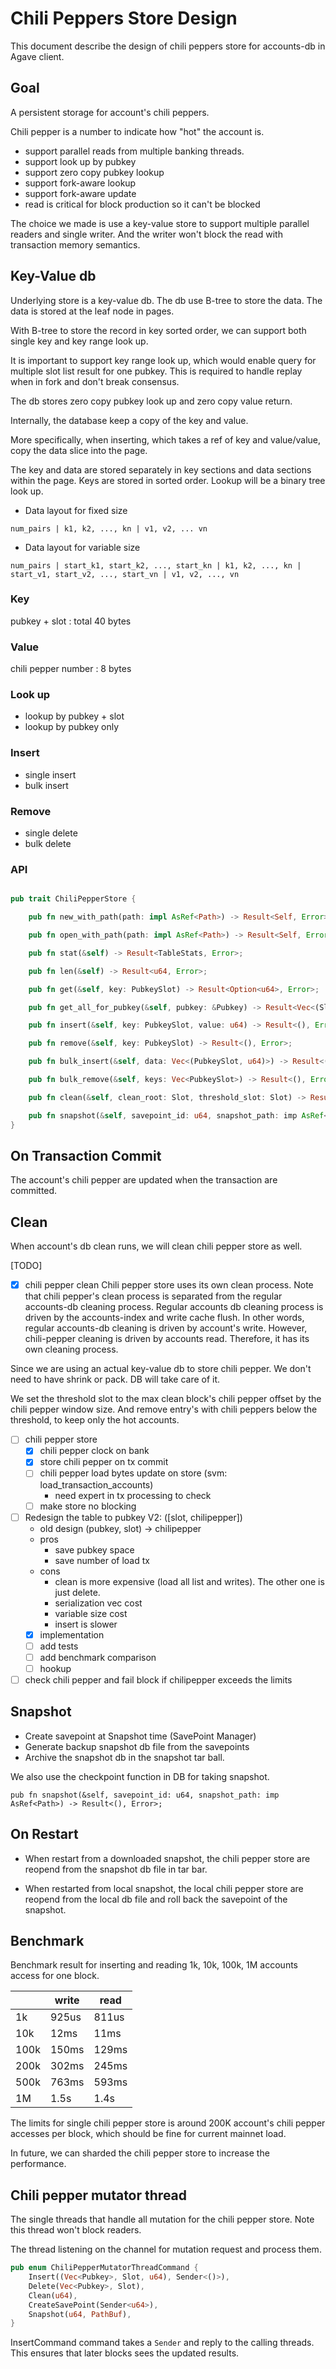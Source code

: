 # Chili Peppers Store Design

This document describe the design of chili peppers store for accounts-db in Agave client.

## Goal

A persistent storage for account's chili peppers.

Chili pepper is a number to indicate how "hot" the account is.

* support parallel reads from multiple banking threads.
* support look up by pubkey
* support zero copy pubkey lookup
* support fork-aware lookup
* support fork-aware update
* read is critical for block production so it can't be blocked

The choice we made is use a key-value store to support multiple parallel readers
and single writer. And the writer won't block the read with transaction memory
semantics.


## Key-Value db

Underlying store is a key-value db. The db use B-tree to store the data. The
data is stored at the leaf node in pages.

With B-tree to store the record in key sorted order, we can support both single key and
key range look up.

It is important to support key range look up, which would enable query for
multiple slot list result for one pubkey. This is required to handle replay when
in fork and don't break consensus.

The db stores zero copy pubkey look up and zero copy value return.

Internally, the database keep a copy of the key and value.

More specifically, when inserting, which takes a ref of key and value/value,
copy the data slice into the page.

The key and data are stored separately in key sections and data sections within
the page. Keys are stored in sorted order. Lookup will be a binary tree look
up.

* Data layout for fixed size

```
num_pairs | k1, k2, ..., kn | v1, v2, ... vn
```

* Data layout for variable size

```
num_pairs | start_k1, start_k2, ..., start_kn | k1, k2, ..., kn | start_v1, start_v2, ..., start_vn | v1, v2, ..., vn
```
<!--
https://github.com/cberner/redb/blob/b879f353218454fd2e806439a43d0c3aae315d06/src/tree_store/btree_base.rs#L778

```
        self.page[key_offset..(key_offset + key.len())].copy_from_slice(key);
        ...
        self.page[offset..(offset + size_of::<u32>())].copy_from_slice(
                &u32::try_from(value_offset + value.len())
                    .unwrap()
                    .to_le_bytes(),
            );
```
-->

### Key

pubkey + slot : total 40 bytes

### Value

chili pepper number : 8 bytes

### Look up

* lookup by pubkey + slot
* lookup by pubkey only

### Insert

* single insert
* bulk insert

### Remove

* single delete
* bulk delete

### API

```rust

pub trait ChiliPepperStore {

    pub fn new_with_path(path: impl AsRef<Path>) -> Result<Self, Error>;

    pub fn open_with_path(path: impl AsRef<Path>) -> Result<Self, Error>;

    pub fn stat(&self) -> Result<TableStats, Error>;

    pub fn len(&self) -> Result<u64, Error>;

    pub fn get(&self, key: PubkeySlot) -> Result<Option<u64>, Error>;

    pub fn get_all_for_pubkey(&self, pubkey: &Pubkey) -> Result<Vec<(Slot, u64)>, Error>;

    pub fn insert(&self, key: PubkeySlot, value: u64) -> Result<(), Error>;

    pub fn remove(&self, key: PubkeySlot) -> Result<(), Error>;

    pub fn bulk_insert(&self, data: Vec<(PubkeySlot, u64)>) -> Result<(), Error>;

    pub fn bulk_remove(&self, keys: Vec<PubkeySlot>) -> Result<(), Error>;

    pub fn clean(&self, clean_root: Slot, threshold_slot: Slot) -> Result<(), Error>;

    pub fn snapshot(&self, savepoint_id: u64, snapshot_path: imp AsRef<Path>) -> Result<(), Error>;
}

```

## On Transaction Commit

The account's chili pepper are updated when the transaction are committed.

## Clean

When account's db clean runs, we will clean chili pepper store as well.

[TODO]

- [x] chili pepper clean
Chili pepper store uses its own clean process. Note that chili pepper's clean
process is separated from the regular accounts-db cleaning process. Regular
accounts db cleaning process is driven by the accounts-index and write cache
flush. In other words, regular accounts-db cleaning is driven by account's
write. However, chili-pepper cleaning is driven by accounts read. Therefore, it
has its own cleaning process.

Since we are using an actual key-value db to store chili pepper. We don't need
to have shrink or pack. DB will take care of it.

We set the threshold slot to the max clean block's chili pepper offset by the chili
pepper window size. And remove entry's with chili peppers below the threshold,
to keep only the hot accounts.

- [ ] chili pepper store
    - [x] chili pepper clock on bank
    - [x] store chili pepper on tx commit
    - [ ] chili pepper load bytes update on store (svm: load_transaction_accounts)
        - need expert in tx processing to check
    - [ ] make store no blocking

- [ ] Redesign the table to pubkey V2: ([slot, chilipepper])
    - old design (pubkey, slot) -> chilipepper
    - pros
        - save pubkey space
        - save number of load tx
    - cons
        - clean is more expensive (load all list and writes). The other one is just delete.
        - serialization vec cost
        - variable size cost
        - insert is slower
    - [x] implementation
    - [ ] add tests
    - [ ] add benchmark comparison
    - [ ] hookup

- [ ] check chili pepper and fail block if chilipepper exceeds the limits

## Snapshot

* Create savepoint at Snapshot time (SavePoint Manager)
* Generate backup snapshot db file from the savepoints
* Archive the snapshot db in the snapshot tar ball.

We also use the checkpoint function in DB for taking snapshot.

```
pub fn snapshot(&self, savepoint_id: u64, snapshot_path: imp AsRef<Path>) -> Result<(), Error>;
```


## On Restart

* When restart from a downloaded snapshot, the chili pepper store are reopend
from the snapshot db file in tar bar.

* When restarted from local snapshot, the local chili pepper store are reopend from the
local db file and roll back the savepoint of the snapshot.

## Benchmark

Benchmark result for inserting and reading 1k, 10k, 100k, 1M accounts access for
one block.

|    | write | read |
-----|------|-------|
| 1k | 925us   | 811us   |
| 10k | 12ms  | 11ms   |
| 100k | 150ms  | 129ms   |
| 200k | 302ms  | 245ms   |
| 500k | 763ms  | 593ms   |
| 1M | 1.5s  | 1.4s   |

The limits for single chili pepper store is around 200K account's chili pepper
accesses per block, which should be fine for current mainnet load.

In future, we can sharded the chili pepper store to increase the performance.

## Chili pepper mutator thread

The single threads that handle all mutation for the chili pepper store. Note
this thread won't block readers.

The thread listening on the channel for mutation request and process them.

```rust
pub enum ChiliPepperMutatorThreadCommand {
    Insert((Vec<Pubkey>, Slot, u64), Sender<()>),
    Delete(Vec<Pubkey>, Slot),
    Clean(u64),
    CreateSavePoint(Sender<u64>),
    Snapshot(u64, PathBuf),
}
```

InsertCommand command takes a `Sender` and reply to the calling threads. This
ensures that later blocks sees the updated results.
